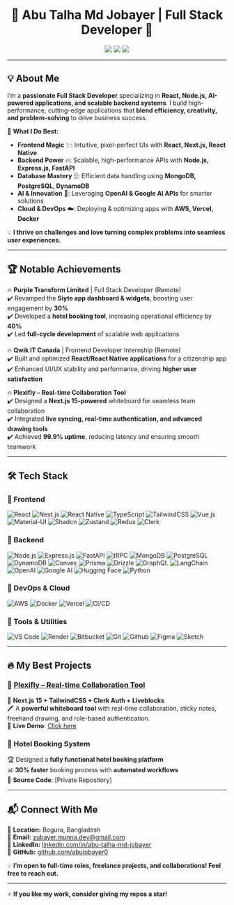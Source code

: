 <h1 align="center">🚀 Abu Talha Md Jobayer | Full Stack Developer 🚀</h1>

<p align="center">
  <a href="https://github.com/abujobayer0"><img src="https://img.shields.io/github/followers/abujobayer0?style=social"></a>
  <a href="mailto:zubayer.munna.dev@gmail.com"><img src="https://img.shields.io/badge/Email-Contact-red?style=flat&logo=gmail"></a>
  <a href="https://www.linkedin.com/in/abutalhamdjobayer/"><img src="https://img.shields.io/badge/LinkedIn-Connect-blue?style=flat&logo=linkedin"></a>
</p>

---

## 💡 About Me  

I’m a **passionate Full Stack Developer** specializing in **React, Node.js, AI-powered applications, and scalable backend systems**. I build high-performance, cutting-edge applications that **blend efficiency, creativity, and problem-solving** to drive business success.

🚀 **What I Do Best:**  
- **Frontend Magic** ✨: Intuitive, pixel-perfect UIs with **React, Next.js, React Native**  
- **Backend Power** 🔥: Scalable, high-performance APIs with **Node.js, Express.js, FastAPI**  
- **Database Mastery** 🗄️: Efficient data handling using **MongoDB, PostgreSQL, DynamoDB**  
- **AI & Innovation** 🤖: Leveraging **OpenAI & Google AI APIs** for smarter solutions  
- **Cloud & DevOps** ☁️: Deploying & optimizing apps with **AWS, Vercel, Docker**  

💡 **I thrive on challenges and love turning complex problems into seamless user experiences.**  

---

## 🏆 Notable Achievements  

🔥 **Purple Transform Limited** | Full Stack Developer (Remote)  
✔️ Revamped the **Siyte app dashboard & widgets**, boosting user engagement by **30%**  
✔️ Developed a **hotel booking tool**, increasing operational efficiency by **40%**  
✔️ Led **full-cycle development** of scalable web applications  

🔥 **Qwik IT Canada** | Frontend Developer Internship (Remote)  
✔️ Built and optimized **React/React Native applications** for a citizenship app  
✔️ Enhanced UI/UX stability and performance, driving **higher user satisfaction**  

🔥 **Plexifly – Real-time Collaboration Tool**  
✔️ Designed a **Next.js 15-powered** whiteboard for seamless team collaboration  
✔️ Integrated **live syncing, real-time authentication, and advanced drawing tools**  
✔️ Achieved **99.9% uptime**, reducing latency and ensuring smooth teamwork  

---

## 🛠 Tech Stack  

### 🔹 Frontend  
![React](https://img.shields.io/badge/React-%2361DAFB.svg?style=flat&logo=react&logoColor=white)
![Next.js](https://img.shields.io/badge/Next.js-%23000000.svg?style=flat&logo=next.js&logoColor=white)
![React Native](https://img.shields.io/badge/React%20Native-%2361DAFB.svg?style=flat&logo=react&logoColor=white)
![TypeScript](https://img.shields.io/badge/TypeScript-%23007ACC.svg?style=flat&logo=typescript&logoColor=white)
![TailwindCSS](https://img.shields.io/badge/TailwindCSS-%2306B6D4.svg?style=flat&logo=tailwindcss&logoColor=white)
![Vue.js](https://img.shields.io/badge/Vue.js-%234FC08D.svg?style=flat&logo=vue.js&logoColor=white)
![Material-UI](https://img.shields.io/badge/Material-UI-%230077B5.svg?style=flat&logo=material-ui&logoColor=white)
![Shadcn](https://img.shields.io/badge/Shadcn-%2332FFDB.svg?style=flat&logo=shadcn&logoColor=white)
![Zustand](https://img.shields.io/badge/Zustand-%2376E7A6.svg?style=flat&logo=zustand&logoColor=white)
![Redux](https://img.shields.io/badge/Redux-%2361DAFB.svg?style=flat&logo=redux&logoColor=white)
![Clerk](https://img.shields.io/badge/Clerk-%232A9F8B.svg?style=flat&logo=clerk&logoColor=white)

### 🔹 Backend  
![Node.js](https://img.shields.io/badge/Node.js-%23339933.svg?style=flat&logo=node.js&logoColor=white)
![Express.js](https://img.shields.io/badge/Express.js-%23404D59.svg?style=flat&logo=express&logoColor=white)
![FastAPI](https://img.shields.io/badge/FastAPI-%2300924E.svg?style=flat&logo=fastapi&logoColor=white)
![tRPC](https://img.shields.io/badge/tRPC-%23000000.svg?style=flat&logo=trpc&logoColor=white)
![MongoDB](https://img.shields.io/badge/MongoDB-%2347A248.svg?style=flat&logo=mongodb&logoColor=white)
![PostgreSQL](https://img.shields.io/badge/PostgreSQL-%23336791.svg?style=flat&logo=postgresql&logoColor=white)
![DynamoDB](https://img.shields.io/badge/DynamoDB-%232D2226.svg?style=flat&logo=amazondynamodb&logoColor=white)
![Convex](https://img.shields.io/badge/Convex-%231B1D1F.svg?style=flat&logo=convex&logoColor=white)
![Prisma](https://img.shields.io/badge/Prisma-%232D3748.svg?style=flat&logo=prisma&logoColor=white)
![Drizzle](https://img.shields.io/badge/Drizzle-%233C77A0.svg?style=flat&logo=drizzle&logoColor=white)
![GraphQL](https://img.shields.io/badge/GraphQL-%2362A9C5.svg?style=flat&logo=graphql&logoColor=white)
![LangChain](https://img.shields.io/badge/LangChain-%23007B38.svg?style=flat&logo=langchain&logoColor=white)
![OpenAI](https://img.shields.io/badge/OpenAI-%232D2E2E.svg?style=flat&logo=openai&logoColor=white)
![Google AI](https://img.shields.io/badge/Google%20AI-%2349A7F6.svg?style=flat&logo=google&logoColor=white)
![Hugging Face](https://img.shields.io/badge/Hugging%20Face-%23FF6A00.svg?style=flat&logo=huggingface&logoColor=white)
![Python](https://img.shields.io/badge/Python-%233776AB.svg?style=flat&logo=python&logoColor=white)

### 🔹 DevOps & Cloud  
![AWS](https://img.shields.io/badge/AWS-%23232F3E.svg?style=flat&logo=amazonaws&logoColor=white)
![Docker](https://img.shields.io/badge/Docker-%232496ED.svg?style=flat&logo=docker&logoColor=white)
![Vercel](https://img.shields.io/badge/Vercel-%23000000.svg?style=flat&logo=vercel&logoColor=white)
![CI/CD](https://img.shields.io/badge/CI/CD-%23F05032.svg?style=flat&logo=githubactions&logoColor=white)

### 🔹 Tools & Utilities  
![VS Code](https://img.shields.io/badge/VS%20Code-%23007ACC.svg?style=flat&logo=visualstudiocode&logoColor=white)
![Render](https://img.shields.io/badge/Render-%23293939.svg?style=flat&logo=render&logoColor=white)
![Bitbucket](https://img.shields.io/badge/Bitbucket-%230005FF.svg?style=flat&logo=bitbucket&logoColor=white)
![Git](https://img.shields.io/badge/Git-%23F05032.svg?style=flat&logo=git&logoColor=white)
![Github](https://img.shields.io/badge/Github-%23121011.svg?style=flat&logo=github&logoColor=white)
![Figma](https://img.shields.io/badge/Figma-%2308B4F8.svg?style=flat&logo=figma&logoColor=white)
![Sketch](https://img.shields.io/badge/Sketch-%233F9A8C.svg?style=flat&logo=sketch&logoColor=white)

---

## 🔥 My Best Projects  

### 🎨 [Plexifly – Real-time Collaboration Tool](https://github.com/abujobayer0/Plexifly)  
🚀 **Next.js 15 + TailwindCSS + Clerk Auth + Liveblocks**  
🖍️ A **powerful whiteboard tool** with real-time collaboration, sticky notes, freehand drawing, and role-based authentication.  
🔗 **Live Demo**: [Click here](#)  

### 🏨 Hotel Booking System  
🏆 Designed a **fully functional hotel booking platform**  
📊 **30% faster** booking process with **automated workflows**  
🔗 **Source Code**: [Private Repository]  

---

## 📬 Connect With Me  

📍 **Location:** Bogura, Bangladesh  
📧 **Email:** [zubayer.munna.dev@gmail.com](mailto:zubayer.munna.dev@gmail.com)  
💼 **LinkedIn:** [linkedin.com/in/abu-talha-md-jobayer](https://www.linkedin.com/in/abutalhamdjobayer/)  
🔗 **GitHub:** [github.com/abujobayer0](https://github.com/abujobayer0)  

💡 **I’m open to full-time roles, freelance projects, and collaborations! Feel free to reach out.**  

---

⭐ **If you like my work, consider giving my repos a star!**  
